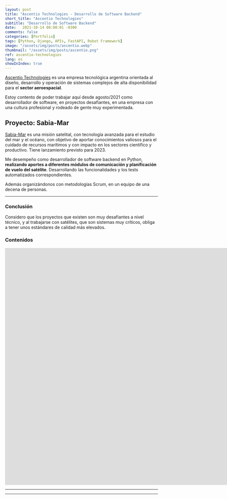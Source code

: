 ```yaml
---
layout: post
title: "Ascentio Technologies - Desarrollo de Software Backend"
short_title: "Ascentio Technologies"
subtitle: "Desarrollo de Software Backend"
date:   2021-10-14 00:00:01 -0300
comments: false
categories: [Portfolio]
tags: [Python, Django, APIs, FastAPI, Robot Framework]
image: "/assets/img/posts/ascentio.webp"
thumbnail: "/assets/img/posts/ascentio.png"
ref: ascentio-technologies
lang: es
showInIndex: true
---
```


[Ascentio Technologies](https://www.ascentio.com.ar/) es una empresa tecnológica argentina orientada al 
diseño, desarrollo y operación de sistemas complejos de alta disponibilidad para el **sector aeroespacial**.

Estoy contento de poder trabajar aquí desde agosto/2021 como desarrollador de software, en proyectos desafiantes,
en una empresa con una cultura profesional y rodeado de gente muy experimentada.

## Proyecto: Sabia-Mar

[Sabia-Mar](https://www.argentina.gob.ar/ciencia/conae/misiones-espaciales/sabia-mar) es una misión satelital, 
con tecnología avanzada para el estudio del mar y el océano, con objetivo de 
aportar conocimientos valiosos para el cuidado de recursos marítimos y con impacto en los sectores 
científico y productivo. Tiene lanzamiento previsto para 2023.

Me desempeño como desarrollador de software backend en Python, **realizando aportes a diferentes módulos 
de comunicación y planificación de vuelo del satélite**. Desarrollando las funcionalidades y los tests automatizados 
correspondientes.

Además organizándonos con metodologías Scrum, en un equipo de una decena de personas.

---

### Conclusión

Considero que los proyectos que existen son muy desafiantes a nivel técnico, y al trabajarse con satélites, 
que son sistemas muy críticos, obliga a tener unos estándares de calidad más elevados. 

### Contenidos

<iframe width="1904" height="781" src="https://www.youtube.com/embed/JdkDWgfNADM" title="YouTube video player" 
frameborder="0" allow="accelerometer; autoplay; clipboard-write; encrypted-media; gyroscope; picture-in-picture" 
allowfullscreen></iframe>

---
---